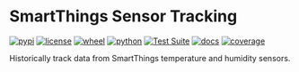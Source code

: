 # SmartThings Sensor Tracking

[![pypi](https://img.shields.io/pypi/v/sensor-track.svg)](https://pypi.org/project/sensor-track/)
[![license](https://img.shields.io/pypi/l/sensor-track.svg)](https://github.com/pronovic/sensor-track/blob/master/LICENSE)
[![wheel](https://img.shields.io/pypi/wheel/sensor-track.svg)](https://pypi.org/project/sensor-track/)
[![python](https://img.shields.io/pypi/pyversions/sensor-track.svg)](https://pypi.org/project/sensor-track/)
[![Test Suite](https://github.com/pronovic/sensor-track/workflows/Test%20Suite/badge.svg)](https://github.com/pronovic/sensor-track/actions?query=workflow%3A%22Test+Suite%22)
[![docs](https://readthedocs.org/projects/sensor-track/badge/?version=stable&style=flat)](https://sensor-track.readthedocs.io/en/stable/)
[![coverage](https://coveralls.io/repos/github/pronovic/sensor-track/badge.svg?branch=master)](https://coveralls.io/github/pronovic/sensor-track?branch=master)

Historically track data from SmartThings temperature and humidity sensors.

